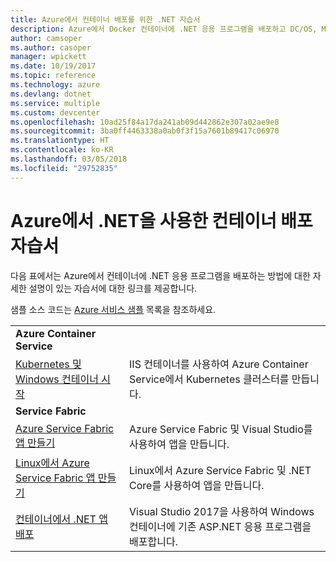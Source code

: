 ```yaml
---
title: Azure에서 컨테이너 배포를 위한 .NET 자습서
description: Azure에서 Docker 컨테이너에 .NET 응용 프로그램을 배포하고 DC/OS, Mesos 또는 Kubernetes를 사용하여 크기를 조정합니다.
author: camsoper
ms.author: casoper
manager: wpickett
ms.date: 10/19/2017
ms.topic: reference
ms.technology: azure
ms.devlang: dotnet
ms.service: multiple
ms.custom: devcenter
ms.openlocfilehash: 10ad25f84a17da241ab09d442862e307a02ae9e8
ms.sourcegitcommit: 3ba0ff4463338a0ab0f3f15a7601b89417c06970
ms.translationtype: HT
ms.contentlocale: ko-KR
ms.lasthandoff: 03/05/2018
ms.locfileid: "29752835"
---
```

# <a name="container-deployment-tutorials-with-net-on-azure"></a>Azure에서 .NET을 사용한 컨테이너 배포 자습서

다음 표에서는 Azure에서 컨테이너에 .NET 응용 프로그램을 배포하는 방법에 대한 자세한 설명이 있는 자습서에 대한 링크를 제공합니다.

샘플 소스 코드는 [Azure 서비스 샘플](https://azure.microsoft.com/resources/samples/?platform=dotnet) 목록을 참조하세요.

| | |
|---|---|
| **Azure Container Service** ||
| [Kubernetes 및 Windows 컨테이너 시작][1] | IIS 컨테이너를 사용하여 Azure Container Service에서 Kubernetes 클러스터를 만듭니다.
|**Service Fabric**| |
| [Azure Service Fabric 앱 만들기][2] | Azure Service Fabric 및 Visual Studio를 사용하여 앱을 만듭니다. | 
| [Linux에서 Azure Service Fabric 앱 만들기][3] | Linux에서 Azure Service Fabric 및 .NET Core를 사용하여 앱을 만듭니다. | 
| [컨테이너에서 .NET 앱 배포][4] | Visual Studio 2017을 사용하여 Windows 컨테이너에 기존 ASP.NET 응용 프로그램을 배포합니다.  |

[1]: /azure/container-service/container-service-kubernetes-windows-walkthrough
[2]: /azure/service-fabric/service-fabric-create-your-first-application-in-visual-studio
[3]: /azure/service-fabric/service-fabric-get-started-containers
[4]: /azure/service-fabric/service-fabric-host-app-in-a-container
